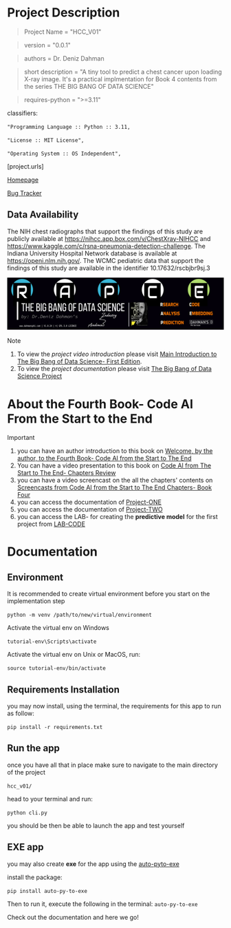 
# Project Description

> Project Name = "HCC_V01"

> version = "0.0.1"

> authors = Dr. Deniz Dahman

> short description = "A tiny tool to predict a chest cancer upon loading X-ray image. It's a practical implmentation for Book 4 contents from the series THE BIG BANG OF DATA SCIENCE"

> requires-python = ">=3.11"


classifiers:

`"Programming Language :: Python :: 3.11,`

`"License :: MIT License",`

`"Operating System :: OS Independent",`


[project.urls]

[Homepage](https://dahmansphi.com/code-ai-s2e/)

[Bug Tracker](https://github.com/dahmansphi/code_ai_from_start_to_end)

## Data Availability
The NIH chest radiographs that support the findings of this study are publicly available at https://nihcc.app.box.com/v/ChestXray-NIHCC and https://www.kaggle.com/c/rsna-pneumonia-detection-challenge. The Indiana University Hospital Network database is available at https://openi.nlm.nih.gov/. The WCMC pediatric data that support the findings of this study are available in the identifier 10.17632/rscbjbr9sj.3


![the big bang of data science banner.](/assets/cover_page.jpg)

> [!NOTE]
> 1. To view the *project video introduction* please visit [Main Introduction to The Big Bang of Data Science- First Edition](https://youtu.be/0weCBnNO7tk).
> 2. To view the *project documentation* please visit [The Big Bang of Data Science Project](https://github.com/dahmansphi/big_bang_of_data_science_project)


# About the Fourth Book- Code AI From the Start to the End

> [!IMPORTANT]
> 1. you can have an author introduction to this book on [Welcome, by the author, to the Fourth Book- Code AI from the Start to The End](https://youtu.be/yERHOW5UfvU) 
> 2. You can have a video presentation to this book on [Code AI from The Start to The End- Chapters Review](https://youtu.be/GpPhP7snx3k)
> 3. you can have a video screencast on the all the chapters' contents on [Screencasts from Code AI from the Start to The End Chapters- Book Four](https://youtu.be/bQh26H7UYSo)
> 4. you can access the documentation of [Project-ONE](https://github.com/dahmansphi/code_ai_from_start_to_end/blob/main/hcc_v01/README.md)
> 5. you can access the documentation of [Project-TWO](https://github.com/dahmansphi/code_ai_from_start_to_end/blob/main/fsp_v01/README.md)
> 6. you can access the LAB- for creating the __predictive model__ for the first project from [LAB-CODE](https://github.com/dahmansphi/code_ai_from_start_to_end/blob/main/hcc_v01/hcc_v01/model/healthcareProj.ipynb)


# Documentation

## Environment

It is recommended to create virtual environment before you start on the implementation step

```python -m venv /path/to/new/virtual/environment```

Activate the virtual env on Windows

```tutorial-env\Scripts\activate```

Activate the virtual env on Unix or MacOS, run:

```source tutorial-env/bin/activate```

## Requirements Installation

you may now install, using the terminal, the requirements for this app to run as follow:

```pip install -r requirements.txt```

## Run the app
once you have all that in place make sure to navigate to the main directory of the project 

`hcc_v01/`

head to your terminal and run:

```python cli.py```

you should be then be able to launch the app and test yourself

## EXE app

you may also create __exe__ for the app using the [auto-pyto-exe](https://pypi.org/project/auto-py-to-exe/)

install the package:

```pip install auto-py-to-exe```


Then to run it, execute the following in the terminal:
```auto-py-to-exe```

Check out the documentation and here we go!

